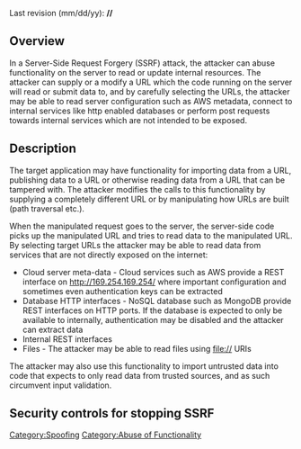 Last revision (mm/dd/yy): **//**

## Overview

In a Server-Side Request Forgery (SSRF) attack, the attacker can abuse
functionality on the server to read or update internal resources. The
attacker can supply or a modify a URL which the code running on the
server will read or submit data to, and by carefully selecting the URLs,
the attacker may be able to read server configuration such as AWS
metadata, connect to internal services like http enabled databases or
perform post requests towards internal services which are not intended
to be exposed.

## Description

The target application may have functionality for importing data from a
URL, publishing data to a URL or otherwise reading data from a URL that
can be tampered with. The attacker modifies the calls to this
functionality by supplying a completely different URL or by manipulating
how URLs are built (path traversal etc.).

When the manipulated request goes to the server, the server-side code
picks up the manipulated URL and tries to read data to the manipulated
URL. By selecting target URLs the attacker may be able to read data from
services that are not directly exposed on the internet:

  - Cloud server meta-data - Cloud services such as AWS provide a REST
    interface on <http://169.254.169.254/> where important configuration
    and sometimes even authentication keys can be extracted
  - Database HTTP interfaces - NoSQL database such as MongoDB provide
    REST interfaces on HTTP ports. If the database is expected to only
    be available to internally, authentication may be disabled and the
    attacker can extract data
  - Internal REST interfaces
  - Files - The attacker may be able to read files using <file://> URIs

The attacker may also use this functionality to import untrusted data
into code that expects to only read data from trusted sources, and as
such circumvent input validation.

## Security controls for stopping SSRF

[Category:Spoofing](Category:Spoofing "wikilink") [Category:Abuse of
Functionality](Category:Abuse_of_Functionality "wikilink")
